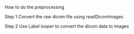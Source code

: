 How to do the preprocessing

Step 1
Convert the raw dicom file using readDicomImages

Step 2
Use Label looper to convert the dicom data to images

